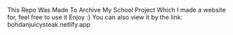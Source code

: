 This Repo Was Made To Archive My School Project Which I made a website for, feel free to use it
Enjoy :)
You can also view it by the link: bohdanjuicysteak.netlify.app
